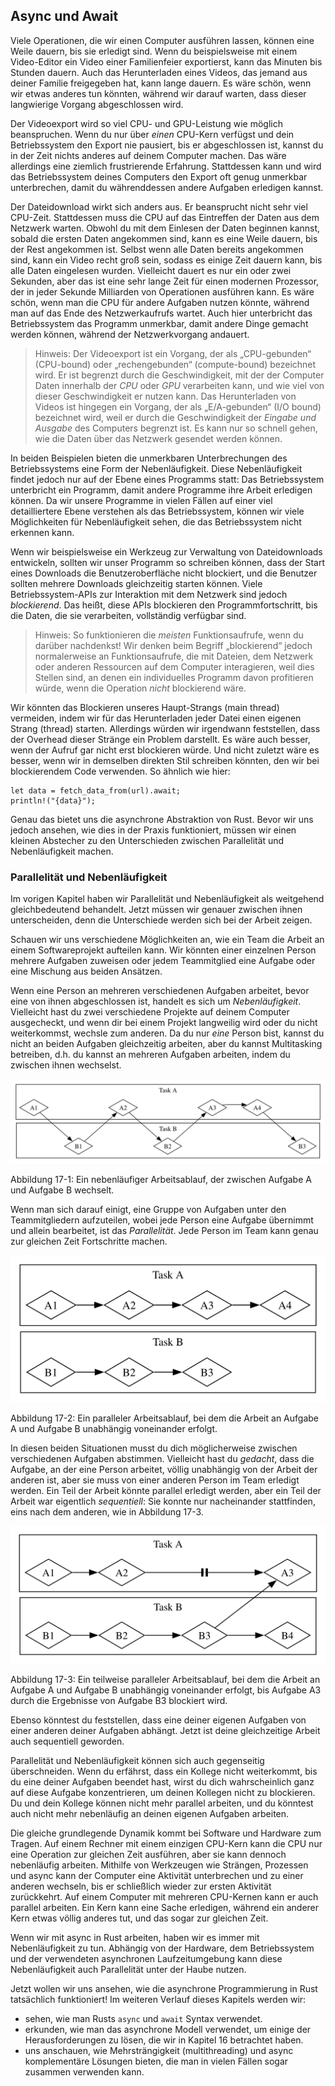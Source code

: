 ## Async und Await

Viele Operationen, die wir einen Computer ausführen lassen, können eine Weile
dauern, bis sie erledigt sind. Wenn du beispielsweise mit einem Video-Editor
ein Video einer Familienfeier exportierst, kann das Minuten bis Stunden dauern.
Auch das Herunterladen eines Videos, das jemand aus deiner Familie freigegeben
hat, kann lange dauern. Es wäre schön, wenn wir etwas anderes tun könnten,
während wir darauf warten, dass dieser langwierige Vorgang abgeschlossen wird.

Der Videoexport wird so viel CPU- und GPU-Leistung wie möglich beanspruchen.
Wenn du nur über *einen* CPU-Kern verfügst und dein Betriebssystem den Export
nie pausiert, bis er abgeschlossen ist, kannst du in der Zeit nichts anderes
auf deinem Computer machen. Das wäre allerdings eine ziemlich frustrierende
Erfahrung. Stattdessen kann und wird das Betriebssystem deines Computers den
Export oft genug unmerkbar unterbrechen, damit du währenddessen andere Aufgaben
erledigen kannst.

Der Dateidownload wirkt sich anders aus. Er beansprucht nicht sehr viel
CPU-Zeit. Stattdessen muss die CPU auf das Eintreffen der Daten aus dem
Netzwerk warten. Obwohl du mit dem Einlesen der Daten beginnen kannst, sobald
die ersten Daten angekommen sind, kann es eine Weile dauern, bis der Rest
angekommen ist. Selbst wenn alle Daten bereits angekommen sind, kann ein Video
recht groß sein, sodass es einige Zeit dauern kann, bis alle Daten eingelesen
wurden. Vielleicht dauert es nur ein oder zwei Sekunden, aber das ist eine sehr
lange Zeit für einen modernen Prozessor, der in jeder Sekunde Milliarden von
Operationen ausführen kann. Es wäre schön, wenn man die CPU für andere Aufgaben
nutzen könnte, während man auf das Ende des Netzwerkaufrufs wartet. Auch hier
unterbricht das Betriebssystem das Programm unmerkbar, damit andere Dinge
gemacht werden können, während der Netzwerkvorgang andauert.

> Hinweis: Der Videoexport ist ein Vorgang, der als „CPU-gebunden“ (CPU-bound)
> oder „rechengebunden“ (compute-bound) bezeichnet wird. Er ist begrenzt durch
> die Geschwindigkeit, mit der der Computer Daten innerhalb der *CPU* oder
> *GPU* verarbeiten kann, und wie viel von dieser Geschwindigkeit er nutzen
> kann. Das Herunterladen von Videos ist hingegen ein Vorgang, der als
> „E/A-gebunden“ (I/O bound) bezeichnet wird, weil er durch die Geschwindigkeit
> der *Eingabe und Ausgabe* des Computers begrenzt ist. Es kann nur so schnell
> gehen, wie die Daten über das Netzwerk gesendet werden können.

In beiden Beispielen bieten die unmerkbaren Unterbrechungen des Betriebssystems
eine Form der Nebenläufigkeit. Diese Nebenläufigkeit findet jedoch nur auf der
Ebene eines Programms statt: Das Betriebssystem unterbricht ein Programm, damit
andere Programme ihre Arbeit erledigen können. Da wir unsere Programme in
vielen Fällen auf einer viel detailliertere Ebene verstehen als das
Betriebssystem, können wir viele Möglichkeiten für Nebenläufigkeit sehen, die
das Betriebssystem nicht erkennen kann.

Wenn wir beispielsweise ein Werkzeug zur Verwaltung von Dateidownloads
entwickeln, sollten wir unser Programm so schreiben können, dass der Start
eines Downloads die Benutzeroberfläche nicht blockiert, und die Benutzer
sollten mehrere Downloads gleichzeitig starten können. Viele
Betriebssystem-APIs zur Interaktion mit dem Netzwerk sind jedoch *blockierend*.
Das heißt, diese APIs blockieren den Programmfortschritt, bis die Daten, die
sie verarbeiten, vollständig verfügbar sind.

> Hinweis: So funktionieren die *meisten* Funktionsaufrufe, wenn du darüber
> nachdenkst! Wir denken beim Begriff „blockierend“ jedoch normalerweise an
> Funktionsaufrufe, die mit Dateien, dem Netzwerk oder anderen Ressourcen auf
> dem Computer interagieren, weil dies Stellen sind, an denen ein individuelles
> Programm davon profitieren würde, wenn die Operation *nicht* blockierend
> wäre.

Wir könnten das Blockieren unseres Haupt-Strangs (main thread) vermeiden, indem
wir für das Herunterladen jeder Datei einen eigenen Strang (thread) starten.
Allerdings würden wir irgendwann feststellen, dass der Overhead dieser Stränge
ein Problem darstellt. Es wäre auch besser, wenn der Aufruf gar nicht erst
blockieren würde. Und nicht zuletzt wäre es besser, wenn wir in demselben
direkten Stil schreiben könnten, den wir bei blockierendem Code verwenden. So
ähnlich wie hier:

```rust,ignore,does_not_compile
let data = fetch_data_from(url).await;
println!("{data}");
```

Genau das bietet uns die asynchrone Abstraktion von Rust. Bevor wir uns jedoch
ansehen, wie dies in der Praxis funktioniert, müssen wir einen kleinen
Abstecher zu den Unterschieden zwischen Parallelität und Nebenläufigkeit
machen.

### Parallelität und Nebenläufigkeit

Im vorigen Kapitel haben wir Parallelität und Nebenläufigkeit als weitgehend
gleichbedeutend behandelt. Jetzt müssen wir genauer zwischen ihnen
unterscheiden, denn die Unterschiede werden sich bei der Arbeit zeigen.

Schauen wir uns verschiedene Möglichkeiten an, wie ein Team die Arbeit an einem
Softwareprojekt aufteilen kann. Wir könnten einer einzelnen Person mehrere
Aufgaben zuweisen oder jedem Teammitglied eine Aufgabe oder eine Mischung aus
beiden Ansätzen.

Wenn eine Person an mehreren verschiedenen Aufgaben arbeitet, bevor eine von
ihnen abgeschlossen ist, handelt es sich um *Nebenläufigkeit*. Vielleicht hast
du zwei verschiedene Projekte auf deinem Computer ausgecheckt, und wenn dir bei
einem Projekt langweilig wird oder du nicht weiterkommst, wechsle zum anderen.
Da du nur *eine* Person bist, kannst du nicht an beiden Aufgaben gleichzeitig
arbeiten, aber du kannst Multitasking betreiben, d.h. du kannst an mehreren
Aufgaben arbeiten, indem du zwischen ihnen wechselst.

<img alt="Nebenläufiger Arbeitsablauf" src="img/trpl17-01.svg" class="center" />

<span class="caption">Abbildung 17-1: Ein nebenläufiger Arbeitsablauf, der
zwischen Aufgabe A und Aufgabe B wechselt.</span>

Wenn man sich darauf einigt, eine Gruppe von Aufgaben unter den Teammitgliedern
aufzuteilen, wobei jede Person eine Aufgabe übernimmt und allein bearbeitet,
ist das *Parallelität*. Jede Person im Team kann genau zur gleichen Zeit
Fortschritte machen.

<img alt="Gleichzeitiger Arbeitsablauf" src="img/trpl17-02.svg" class="center" />

<span class="caption">Abbildung 17-2: Ein paralleler Arbeitsablauf, bei dem die
Arbeit an Aufgabe A und Aufgabe B unabhängig voneinander erfolgt.</span>

In diesen beiden Situationen musst du dich möglicherweise zwischen
verschiedenen Aufgaben abstimmen. Vielleicht hast du *gedacht*, dass die
Aufgabe, an der eine Person arbeitet, völlig unabhängig von der Arbeit der
anderen ist, aber sie muss von einer anderen Person im Team erledigt werden.
Ein Teil der Arbeit könnte parallel erledigt werden, aber ein Teil der Arbeit
war eigentlich *sequentiell*: Sie konnte nur nacheinander stattfinden, eins
nach dem anderen, wie in Abbildung 17-3.

<img alt="Nebenläufiger Arbeitsablauf" src="img/trpl17-03.svg" class="center" />

<span class="caption">Abbildung 17-3: Ein teilweise paralleler Arbeitsablauf,
bei dem die Arbeit an Aufgabe A und Aufgabe B unabhängig voneinander erfolgt,
bis Aufgabe A3 durch die Ergebnisse von Aufgabe B3 blockiert wird.</span>

Ebenso könntest du feststellen, dass eine deiner eigenen Aufgaben von einer
anderen deiner Aufgaben abhängt. Jetzt ist deine gleichzeitige Arbeit auch
sequentiell geworden.

Parallelität und Nebenläufigkeit können sich auch gegenseitig überschneiden.
Wenn du erfährst, dass ein Kollege nicht weiterkommt, bis du eine deiner
Aufgaben beendet hast, wirst du dich wahrscheinlich ganz auf diese Aufgabe
konzentrieren, um deinen Kollegen nicht zu blockieren. Du und dein Kollege
können nicht mehr parallel arbeiten, und du könntest auch nicht mehr
nebenläufig an deinen eigenen Aufgaben arbeiten.

Die gleiche grundlegende Dynamik kommt bei Software und Hardware zum Tragen.
Auf einem Rechner mit einem einzigen CPU-Kern kann die CPU nur eine Operation
zur gleichen Zeit ausführen, aber sie kann dennoch nebenläufig arbeiten.
Mithilfe von Werkzeugen wie Strängen, Prozessen und async kann der Computer
eine Aktivität unterbrechen und zu einer anderen wechseln, bis er schließlich
wieder zur ersten Aktivität zurückkehrt. Auf einem Computer mit mehreren
CPU-Kernen kann er auch parallel arbeiten. Ein Kern kann eine Sache erledigen,
während ein anderer Kern etwas völlig anderes tut, und das sogar zur gleichen
Zeit.

Wenn wir mit async in Rust arbeiten, haben wir es immer mit Nebenläufigkeit zu
tun. Abhängig von der Hardware, dem Betriebssystem und der verwendeten
asynchronen Laufzeitumgebung kann diese Nebenläufigkeit auch Parallelität unter
der Haube nutzen.

Jetzt wollen wir uns ansehen, wie die asynchrone Programmierung in Rust
tatsächlich funktioniert! Im weiteren Verlauf dieses Kapitels werden wir:

* sehen, wie man Rusts `async` und `await` Syntax verwendet.
* erkunden, wie man das asynchrone Modell verwendet, um einige der
  Herausforderungen zu lösen, die wir in Kapitel 16 betrachtet haben.
* uns anschauen, wie Mehrsträngigkeit (multithreading) und async komplementäre
  Lösungen bieten, die man in vielen Fällen sogar zusammen verwenden kann.
